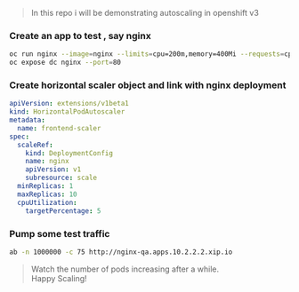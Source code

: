 > In this repo i will be demonstrating autoscaling in openshift v3

### Create an app to test , say nginx
```sh
oc run nginx --image=nginx --limits=cpu=200m,memory=400Mi --requests=cpu=100m,memory=200Mi
oc expose dc nginx --port=80
````

### Create horizontal scaler object and link with nginx deployment
```yml
apiVersion: extensions/v1beta1
kind: HorizontalPodAutoscaler
metadata:
  name: frontend-scaler 
spec:
  scaleRef:
    kind: DeploymentConfig 
    name: nginx
    apiVersion: v1 
    subresource: scale
  minReplicas: 1 
  maxReplicas: 10 
  cpuUtilization:
    targetPercentage: 5
```


### Pump  some test traffic
```sh
ab -n 1000000 -c 75 http://nginx-qa.apps.10.2.2.2.xip.io
```


>  Watch the number of pods increasing after a while.  
> Happy Scaling!
